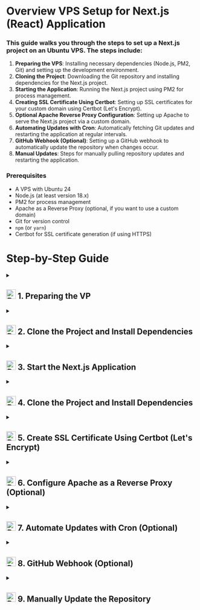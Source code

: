 # Overview VPS Setup for Next.js (React) Application

### This guide walks you through the steps to set up a Next.js project on an Ubuntu VPS. The steps include:

1. **Preparing the VPS**: Installing necessary dependencies (Node.js, PM2, Git) and setting up the development environment.
2. **Cloning the Project**: Downloading the Git repository and installing dependencies for the Next.js project.
3. **Starting the Application**: Running the Next.js project using PM2 for process management.
4. **Creating SSL Certificate Using Certbot**: Setting up SSL certificates for your custom domain using Certbot (Let's Encrypt).
5. **Optional Apache Reverse Proxy Configuration**: Setting up Apache to serve the Next.js project via a custom domain.
6. **Automating Updates with Cron**: Automatically fetching Git updates and restarting the application at regular intervals.
7. **GitHub Webhook (Optional)**: Setting up a GitHub webhook to automatically update the repository when changes occur.
8. **Manual Updates**: Steps for manually pulling repository updates and restarting the application.

### Prerequisites

- A VPS with Ubuntu 24
- Node.js (at least version 18.x)
- PM2 for process management
- Apache as a Reverse Proxy (optional, if you want to use a custom domain)
- Git for version control
- `npm` (or `yarn`)
- Certbot for SSL certificate generation (if using HTTPS)

# Step-by-Step Guide

<details>
  <summary><h2><img src="https://raw.githubusercontent.com/Tarikul-Islam-Anik/Animated-Fluent-Emojis/master/Emojis/Objects/Pushpin.png" alt="Pushpin" width="25" height="25" /> 1. Preparing the VP</summary>

  - **Update and Install Dependencies:**
  
    ```bash
    sudo apt update && sudo apt upgrade -y
    sudo apt install git curl build-essential
    ```

  - **Install Node.js (npm is installed automatically with Node.js):**
  
    To install Node.js (the best way is using `nvm`):
  
    ```bash
    curl -fsSL https://deb.nodesource.com/setup_18.x | sudo -E bash -
    sudo apt install -y nodejs
    ```

  - **Install PM2:**
  
    ```bash
    sudo npm install -g pm2
    ```

  - **Install Git:**
  
    ```bash
    sudo apt install git
    ```

</details>


<details>
  <summary><h2><img src="https://raw.githubusercontent.com/Tarikul-Islam-Anik/Animated-Fluent-Emojis/master/Emojis/Objects/Pushpin.png" alt="Pushpin" width="25" height="25" /> 2. Clone the Project and Install Dependencies</summary>


- **Clone the Git Repository:**
  ```bash
  git clone https://github.com/yourusername/yourrepo.git /var/www/NextJS-Portify
  ```

- **Navigate to the project directory:**
  ```bash
  cd /var/www/NextJS-Portify
  ```

- **Install the dependencies:**
  ```bash
  npm install
  ```
</details>

<details>
  <summary><h2><img src="https://raw.githubusercontent.com/Tarikul-Islam-Anik/Animated-Fluent-Emojis/master/Emojis/Objects/Pushpin.png" alt="Pushpin" width="25" height="25" /> 3. Start the Next.js Application
</h2></summary>

- **Start with PM2:**
  ```bash
  pm2 start npm --name "nextjs-app" -- run dev
  ```

- **Save PM2 processes (so they restart after a reboot):**
  ```bash
  pm2 save
  ```

</details>



<details>
  <summary><h2><img src="https://raw.githubusercontent.com/Tarikul-Islam-Anik/Animated-Fluent-Emojis/master/Emojis/Objects/Pushpin.png" alt="Pushpin" width="25" height="25" /> 4. Clone the Project and Install Dependencies</h2></summary>

- **Clone your Git repository**:
  
  ```bash
  git clone https://github.com/GylanSalih/NextJS-Portify.git
  cd NextJS-Portify
  ```

- **Install dependencies**:
  
  ```bash
  npm install
  ```

</details>






<details>
  <summary><h2><img src="https://raw.githubusercontent.com/Tarikul-Islam-Anik/Animated-Fluent-Emojis/master/Emojis/Objects/Pushpin.png" alt="Pushpin" width="25" height="25" /> 5. Create SSL Certificate Using Certbot (Let's Encrypt)</h2></summary>

To create an SSL certificate for your domain using Certbot, follow these steps:

1. **Install Certbot and Apache Plugin**:

   ```bash
   sudo apt update
   sudo apt install certbot python3-certbot-apache
   ```

2. **Generate SSL Certificate**:
   - Run Certbot to automatically configure Apache with SSL for your domain:
   
   ```bash
   sudo certbot --apache -d yourdomain.com -d www.yourdomain.com
   ```

   - Certbot will:
     - Automatically configure Apache to use SSL.
     - Request a certificate from Let's Encrypt for `yourdomain.com` and `www.yourdomain.com`.
     - Automatically configure your Apache server for HTTPS.

3. **Test Automatic Renewal**:
   Certbot sets up automatic certificate renewal by default, but you can test it by running:

   ```bash
   sudo certbot renew --dry-run
   ```

   This will simulate the renewal process without actually renewing the certificate. If this command runs without errors, your renewal setup is working.

4. **Check SSL Certificate Expiration**:
   - The SSL certificate from Let's Encrypt is valid for 90 days. To check the expiration date:
   
   ```bash
   sudo certbot certificates
   ```

   - It will show the expiration date of your certificates. Keep in mind that Certbot will automatically renew the certificates if the renewal process is set up correctly.

5. **Configure Apache for SSL**:
   After generating the SSL certificate, Certbot automatically updates your Apache configuration for HTTPS. However, you may need to manually tweak the `000-default-le-ssl.conf` configuration file if any customizations are required.

6. **Set Up Automatic Renewal (If Needed)**:
   If Certbot didn't automatically set up a cron job or systemd timer for certificate renewal, you can set it up manually by adding a cron job to renew the certificate periodically.

   To edit the cron job:
   
   ```bash
   sudo crontab -e
   ```

   Add the following line to renew the certificates twice a day:
   
   ```bash
   0 12 * * * certbot renew --quiet && systemctl reload apache2
   ```

   This ensures that the certificate is automatically renewed without any manual intervention.

</details>




<details>
  <summary><h2><img src="https://raw.githubusercontent.com/Tarikul-Islam-Anik/Animated-Fluent-Emojis/master/Emojis/Objects/Pushpin.png" alt="Pushpin" width="25" height="25" /> 6. Configure Apache as a Reverse Proxy (Optional)</h2></summary>

- **Install Apache:**

  ```bash
  sudo apt install apache2
  ```

- **Enable Apache Modules:**

  ```bash
  sudo a2enmod proxy
  sudo a2enmod proxy_http
  sudo a2enmod ssl
  ```

- **Create an Apache site configuration:**

  ```bash
  sudo nano /etc/apache2/sites-available/000-default.conf
  ```

  Example configuration:

  ```apache
  <VirtualHost *:80>
      ServerName www.yourdomain.com
      DocumentRoot /var/www/NextJS-Portify

      ProxyPass / http://localhost:3001/
      ProxyPassReverse / http://localhost:3001/

      RewriteEngine On
      RewriteCond %{SERVER_NAME} =www.yourdomain.com
      RewriteRule ^ https://%{SERVER_NAME}%{REQUEST_URI} [END,NE,R=permanent]
  </VirtualHost>

  <VirtualHost *:443>
      ServerName www.yourdomain.com
      DocumentRoot /var/www/NextJS-Portify

      ProxyPass / http://localhost:3001/
      ProxyPassReverse / http://localhost:3001/

      SSLEngine on
      SSLCertificateFile /path/to/certificate.crt
      SSLCertificateKeyFile /path/to/private.key
  </VirtualHost>
  ```

  ```bash
  sudo nano /etc/apache2/sites-available/000-default-le-ssl.conf
  ```

  Example configuration:

  ```apache
  <IfModule mod_ssl.c>
  <VirtualHost *:443>
    # Replace with your actual domain
    # ServerName and ServerAlias
    ServerName yourdomain.com
    ServerAlias www.yourdomain.com

    # Replace with your Next.js app's directory
    # DocumentRoot
    DocumentRoot /var/www/NextJS-Portify

    # Use the correct paths for your SSL certificate and private key
    # SSL configuration
    SSLEngine on
    SSLCertificateFile /etc/letsencrypt/live/yourdomain.com/fullchain.pem  # Certificate path
    SSLCertificateKeyFile /etc/letsencrypt/live/yourdomain.com/privkey.pem  # Private key path
    Include /etc/letsencrypt/options-ssl-apache.conf  # SSL config from Let's Encrypt

    # Proxy requests to your Next.js app running on port 3001
    # Reverse Proxy
    ProxyPass / http://127.0.0.1:3001/
    ProxyPassReverse / http://127.0.0.1:3001/

    # Logs for errors and access
    # Error and access logs
    ErrorLog ${APACHE_LOG_DIR}/error.log
    CustomLog ${APACHE_LOG_DIR}/access.log combined
</VirtualHost>
</IfModule>
  ```


- **Enable the site and restart Apache:**

  ```bash
  sudo a2ensite yourdomain.com.conf
  sudo systemctl restart apache2
  ```

</details>


<details>
  <summary><h2><img src="https://raw.githubusercontent.com/Tarikul-Islam-Anik/Animated-Fluent-Emojis/master/Emojis/Objects/Pushpin.png" alt="Pushpin" width="25" height="25" /> 7. Automate Updates with Cron (Optional)</h2></summary>

To ensure that the Git repository is automatically updated, you can set up a cron job to run `git pull` every 10 minutes:

```bash
crontab -e
```

Add the following line to update every 10 minutes:

```bash
*/10 * * * * cd /var/www/NextJS-Portify && git pull origin main && pm2 restart nextjs-app
```

</details>


<details>
  <summary><h2><img src="https://raw.githubusercontent.com/Tarikul-Islam-Anik/Animated-Fluent-Emojis/master/Emojis/Objects/Pushpin.png" alt="Pushpin" width="25" height="25" /> 8. GitHub Webhook (Optional)</summary>

If you'd like to use GitHub webhooks to automatically update the repository, you need to set up an Express server to listen for `POST` requests.

- Create a `webhook-server.js` file with the following content:

  ```javascript
  const express = require('express');
  const exec = require('child_process').exec;

  const app = express();
  app.use(express.json());

  app.post('/deploy', (req, res) => {
      exec('cd /var/www/NextJS-Portify && git pull origin main && pm2 restart nextjs-app', (err, stdout, stderr) => {
          if (err) {
              res.status(500).send('Error: ' + err);
              return;
          }
          res.send('Deploy successful');
      });
  });

  app.listen(8080, () => {
      console.log('Webhook server running on http://localhost:8080');
  });
  ```

- Start the webhook server:

  ```bash
  node webhook-server.js
  ```

- **Allow the port in the firewall (if enabled):**

  ```bash
  sudo ufw allow 8080
  ```

- **Configure the webhook in GitHub:**

  - Add the URL of your webhook server (`http://your-server-ip:8080/deploy`) in the Webhook settings on GitHub.
</details>


<details>
  <summary><h2><img src="https://raw.githubusercontent.com/Tarikul-Islam-Anik/Animated-Fluent-Emojis/master/Emojis/Objects/Pushpin.png" alt="Pushpin" width="25" height="25" /> 9. Manually Update the Repository</h2></summary>

If you want to manually update the repository, follow these steps:

1. **Navigate to the project directory:**

   ```bash
   cd /var/www/NextJS-Portify
   ```

2. **Run `git pull` to fetch the latest changes:**

   ```bash
   git pull origin main
   ```

3. **Install dependencies if needed:**

   ```bash
   npm install
   ```

4. **Restart the application:**

   ```bash
   pm2 restart nextjs-app
   ```
</details>
